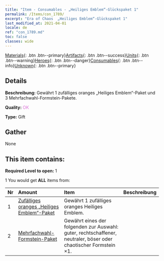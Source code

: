 ```yaml
---
title: "Item - Consumables - „Heiliges Emblem“-Glückspaket 1"
permalink: /Items/con_1789/
excerpt: "Era of Chaos  „Heiliges Emblem“-Glückspaket 1"
last_modified_at: 2021-04-01
locale: de
ref: "con_1789.md"
toc: false
classes: wide
---
```

 [Materials](/de/Items/){: .btn .btn--primary}[Artifacts](/de/Items/Artifacts/){: .btn .btn--success}[Units](/de/Items/Units/){: .btn .btn--warning}[Heroes](/de/Items/Heroes/){: .btn .btn--danger}[Consumables](/de/Items/Consumables/){: .btn .btn--info}[Unknown](/de/Items/Unknown/){: .btn .btn--primary}

## Details
 **Beschreibung:** Gewährt 1 zufälliges oranges „Heiliges Emblem“-Paket und 3 Mehrfachwahl-Formstein-Pakete.

 **Quality:** <span style="color: #DA70D6">OK</span>

 **Type:** Gift

## Gather

  None

## This item contains:

 **Required Level to open:** 1

 1 You would get **ALL** items  from:

  | Nr | Amount |     Item    | Beschreibung |
  |:---|:-------|:------------|:-----------:|
  | 1 | [Zufälliges oranges „Heiliges Emblem“-Paket](/de/Items/con_1794/) | Gewährt 1 zufälliges oranges Heiliges Emblem. | 
  | 2 | [Mehrfachwahl- Formstein-Paket](/de/Items/con_1480/) | Gewährt eines der folgenden zur Auswahl: guter, rechtschaffener, neutraler, böser oder chaotischer Formstein ×1. | 
